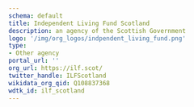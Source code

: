 ```yaml
---
schema: default
title: Independent Living Fund Scotland
description: an agency of the Scottish Government
logo: '/img/org_logos/indpendent_living_fund.png'
type:
- Other agency
portal_url: ''
org_url: https://ilf.scot/
twitter_handle: ILFScotland
wikidata_org_qid: Q108837368
wdtk_id: ilf_scotland
---
```

